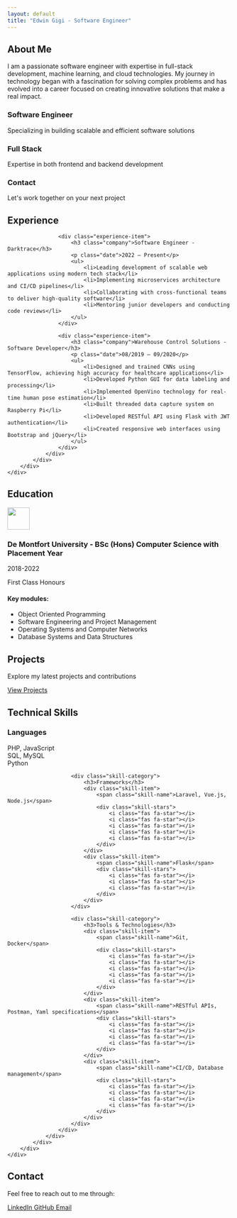 ```yaml
---
layout: default
title: "Edwin Gigi - Software Engineer"
---
```


<div class="name-section" style="background-image: url('{{ "/assets/images/banner.jpg" | relative_url }}')">
    <div class="container">
        <div class="row">
            <div class="col-12">
                <div class="card mb-4">
                    <div class="card-body">
                        <h2 class="card-title">About Me</h2>
                        <p class="card-text">
                            I am a passionate software engineer with expertise in full-stack development, machine learning, and cloud technologies. 
                            My journey in technology began with a fascination for solving complex problems and has evolved into a career 
                            focused on creating innovative solutions that make a real impact.
                        </p>
                    </div>
                </div>
            </div>
        </div>
        <div class="row">
            <div class="col-md-4 mb-4">
                <div class="role-card">
                    <i class="fas fa-code role-icon"></i>
                    <h3>Software Engineer</h3>
                    <p>Specializing in building scalable and efficient software solutions</p>
                </div>
            </div>
            <div class="col-md-4 mb-4">
                <div class="role-card">
                    <i class="fas fa-layer-group role-icon"></i>
                    <h3>Full Stack</h3>
                    <p>Expertise in both frontend and backend development</p>
                </div>
            </div>
            <div class="col-md-4 mb-4">
                <div class="role-card">
                    <i class="fas fa-envelope role-icon"></i>
                    <h3>Contact</h3>
                    <p>Let's work together on your next project</p>
                </div>
            </div>
        </div>
    </div>
</div>

<div class="container">
    <div class="row">
        <div class="col-12">
            <div class="card mb-4">
                <div class="card-body">
                    <h2>Experience</h2>
                    
                    <div class="experience-item">
                        <h3 class="company">Software Engineer - Darktrace</h3>
                        <p class="date">2022 – Present</p>
                        <ul>
                            <li>Leading development of scalable web applications using modern tech stack</li>
                            <li>Implementing microservices architecture and CI/CD pipelines</li>
                            <li>Collaborating with cross-functional teams to deliver high-quality software</li>
                            <li>Mentoring junior developers and conducting code reviews</li>
                        </ul>
                    </div>

                    <div class="experience-item">
                        <h3 class="company">Warehouse Control Solutions - Software Developer</h3>
                        <p class="date">08/2019 – 09/2020</p>
                        <ul>
                            <li>Designed and trained CNNs using TensorFlow, achieving high accuracy for healthcare applications</li>
                            <li>Developed Python GUI for data labeling and processing</li>
                            <li>Implemented OpenVino technology for real-time human pose estimation</li>
                            <li>Built threaded data capture system on Raspberry Pi</li>
                            <li>Developed RESTful API using Flask with JWT authentication</li>
                            <li>Created responsive web interfaces using Bootstrap and jQuery</li>
                        </ul>
                    </div>
                </div>
            </div>
        </div>
    </div>
</div>

<div class="container">
    <div class="row">
        <div class="col-12">
            <div class="card mb-4">
                <div class="card-body">
                    <h2>Education</h2>
                    <div class="education-item">
                        <div class="d-flex align-items-center mb-3">
                            <img src="{{ "/assets/images/De-Montfort-Uni.png" | relative_url }}" height="50px" class="me-3">
                            <h3 class="mb-0">De Montfort University - BSc (Hons) Computer Science with Placement Year</h3>
                        </div>
                        <p class="date">2018-2022</p>
                        <p class="achievement">First Class Honours</p>
                        <h4>Key modules:</h4>
                        <ul>
                            <li>Object Oriented Programming</li>
                            <li>Software Engineering and Project Management</li>
                            <li>Operating Systems and Computer Networks</li>
                            <li>Database Systems and Data Structures</li>
                        </ul>
                    </div>
                </div>
            </div>
        </div>
    </div>
</div>

<div class="container">
    <div class="row">
        <div class="col-12">
            <div class="card mb-4">
                <div class="card-body">
                    <h2>Projects</h2>
                    <p class="lead mb-4">Explore my latest projects and contributions</p>
                    <a href="{{ site.baseurl }}{% link projects.html %}" class="btn btn-primary">
                        <i class="fas fa-code"></i> View Projects
                    </a>
                </div>
            </div>
        </div>
    </div>
</div>

<div class="container">
    <div class="row">
        <div class="col-12">
            <div class="card mb-4">
                <div class="card-body">
                    <h2>Technical Skills</h2>
                    <div class="skills-grid">
                        <div class="skill-category">
                            <h3>Languages</h3>
                            <div class="skill-item">
                                <span class="skill-name">PHP, JavaScript</span>
                                <div class="skill-stars">
                                    <i class="fas fa-star"></i>
                                    <i class="fas fa-star"></i>
                                    <i class="fas fa-star"></i>
                                    <i class="fas fa-star"></i>
                                    <i class="fas fa-star"></i>
                                </div>
                            </div>
                            <div class="skill-item">
                                <span class="skill-name">SQL, MySQL</span>
                                <div class="skill-stars">
                                    <i class="fas fa-star"></i>
                                    <i class="fas fa-star"></i>
                                    <i class="fas fa-star"></i>
                                    <i class="fas fa-star"></i>
                                    <i class="fas fa-star"></i>
                                </div>
                            </div>
                            <div class="skill-item">
                                <span class="skill-name">Python</span>
                                <div class="skill-stars">
                                    <i class="fas fa-star"></i>
                                    <i class="fas fa-star"></i>
                                    <i class="fas fa-star"></i>
                                </div>
                            </div>
                        </div>

                        <div class="skill-category">
                            <h3>Frameworks</h3>
                            <div class="skill-item">
                                <span class="skill-name">Laravel, Vue.js, Node.js</span>
                                <div class="skill-stars">
                                    <i class="fas fa-star"></i>
                                    <i class="fas fa-star"></i>
                                    <i class="fas fa-star"></i>
                                    <i class="fas fa-star"></i>
                                    <i class="fas fa-star"></i>
                                </div>
                            </div>
                            <div class="skill-item">
                                <span class="skill-name">Flask</span>
                                <div class="skill-stars">
                                    <i class="fas fa-star"></i>
                                    <i class="fas fa-star"></i>
                                    <i class="fas fa-star"></i>
                                </div>
                            </div>
                        </div>

                        <div class="skill-category">
                            <h3>Tools & Technologies</h3>
                            <div class="skill-item">
                                <span class="skill-name">Git, Docker</span>
                                <div class="skill-stars">
                                    <i class="fas fa-star"></i>
                                    <i class="fas fa-star"></i>
                                    <i class="fas fa-star"></i>
                                    <i class="fas fa-star"></i>
                                    <i class="fas fa-star"></i>
                                </div>
                            </div>
                            <div class="skill-item">
                                <span class="skill-name">RESTful APIs, Postman, Yaml specifications</span>
                                <div class="skill-stars">
                                    <i class="fas fa-star"></i>
                                    <i class="fas fa-star"></i>
                                    <i class="fas fa-star"></i>
                                    <i class="fas fa-star"></i>
                                </div>
                            </div>
                            <div class="skill-item">
                                <span class="skill-name">CI/CD, Database management</span>
                                <div class="skill-stars">
                                    <i class="fas fa-star"></i>
                                    <i class="fas fa-star"></i>
                                    <i class="fas fa-star"></i>
                                    <i class="fas fa-star"></i>
                                </div>
                            </div>
                        </div>
                    </div>
                </div>
            </div>
        </div>
    </div>
</div>

<div class="container">
    <div class="row">
        <div class="col-12">
            <div class="card mb-4">
                <div class="card-body">
                    <h2>Contact</h2>
                    <p class="lead mb-4">Feel free to reach out to me through:</p>
                    <div class="contact-links">
                        <a href="https://linkedin.com/in/edwin-gigi" target="_blank" class="btn btn-outline-primary">
                            <i class="fab fa-linkedin"></i> LinkedIn
                        </a>
                        <a href="https://github.com/edwingigi" target="_blank" class="btn btn-outline-primary">
                            <i class="fab fa-github"></i> GitHub
                        </a>
                        <a href="mailto:edwingigi2012@gmail.com" class="btn btn-outline-primary">
                            <i class="fas fa-envelope"></i> Email
                        </a>
                    </div>
                </div>
            </div>
        </div>
    </div>
</div>